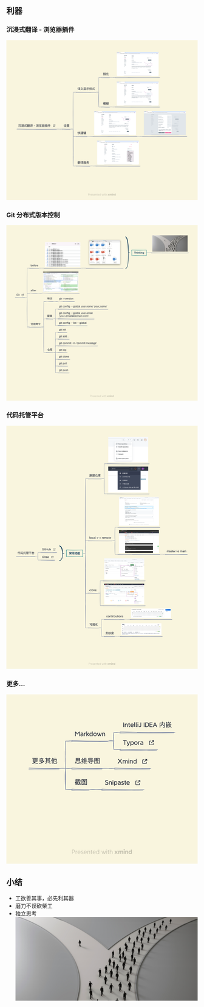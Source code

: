## 利器
### 沉浸式翻译 - 浏览器插件
![img_1.png](Image/img_1.png)

### Git 分布式版本控制
![img_8.png](Image/img_8.png)

### 代码托管平台
![img_9.png](Image/img_9.png)

### 更多...
![img_10.png](Image/img_10.png)
## 小结
- 工欲善其事，必先利其器
- 磨刀不误砍柴工
- 独立思考
![img_11.png](Image/img_11.png)
